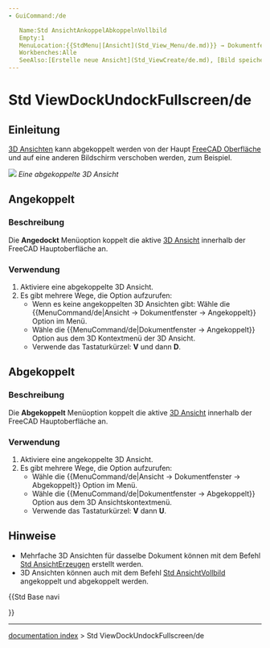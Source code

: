 ```yaml
---
- GuiCommand:/de

   Name:Std AnsichtAnkoppelAbkoppelnVollbild
   Empty:1
   MenuLocation:{{StdMenu|[Ansicht](Std_View_Menu/de.md)}} → Dokumentfenster
   Workbenches:Alle
   SeeAlso:[Erstelle neue Ansicht‏‎](Std_ViewCreate/de.md), [Bild speichern...](Std_ViewScreenShot/de.md), [Bildschirm einfrieren‏‎](Std_FreezeViews/de.md), [Fenster](Std_Windows_Menu/de.md)
---
```


# Std ViewDockUndockFullscreen/de

## Einleitung

[3D Ansichten](3D_view/de.md) kann abgekoppelt werden von der Haupt [FreeCAD Oberfläche](Interface/de.md) und auf eine anderen Bildschirm verschoben werden, zum Beispiel.

![](images/FinestraNonAgganciata.png ) 
*Eine abgekoppelte 3D Ansicht*

## Angekoppelt

### Beschreibung

Die **Angedockt** Menüoption koppelt die aktive [3D Ansicht](3D_view/de.md) innerhalb der FreeCAD Hauptoberfläche an.

### Verwendung

1.  Aktiviere eine abgekoppelte 3D Ansicht.
2.  Es gibt mehrere Wege, die Option aufzurufen:
    -   Wenn es keine angekoppelten 3D Ansichten gibt: Wähle die {{MenuCommand/de|Ansicht → Dokumentfenster → Angekoppelt}} Option im Menü.
    -   Wähle die {{MenuCommand/de|Dokumentfenster → Angekoppelt}} Option aus dem 3D Kontextmenü der 3D Ansicht.
    -   Verwende das Tastaturkürzel: **V** und dann **D**.

## Abgekoppelt

### Beschreibung 

Die **Abgekoppelt** Menüoption koppelt die aktive [3D Ansicht](3D_view/de.md) innerhalb der FreeCAD Hauptoberfläche an.

### Verwendung 

1.  Aktiviere eine angekoppelte 3D Ansicht.
2.  Es gibt mehrere Wege, die Option aufzurufen:
    -   Wähle die {{MenuCommand/de|Ansicht → Dokumentfenster → Abgekoppelt}} Option im Menü.
    -   Wähle die {{MenuCommand/de|Dokumentfenster → Abgekoppelt}} Option aus dem 3D Ansichtskontextmenü.
    -   Verwende das Tastaturkürzel: **V** dann **U**.

## Hinweise

-   Mehrfache 3D Ansichten für dasselbe Dokument können mit dem Befehl [Std AnsichtErzeugen](Std_ViewCreate/de.md) erstellt werden.
-   3D Ansichten können auch mit dem Befehl [Std AnsichtVollbild](Std_ViewFullscreen/de.md) angekoppelt und abgekoppelt werden.





{{Std Base navi

}}

---
[documentation index](../README.md) > Std ViewDockUndockFullscreen/de
